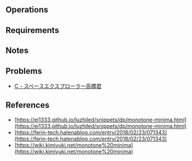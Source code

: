 ## Operations

## Requirements

## Notes

## Problems

- [C - スペースエクスプローラー高橋君](https://atcoder.jp/contests/colopl2018-final-open/tasks/colopl2018_final_c)

## References

- [https://ei1333.github.io/luzhiled/snippets/dp/monotone-minima.html](https://ei1333.github.io/luzhiled/snippets/dp/monotone-minima.html)
- [https://ferin-tech.hatenablog.com/entry/2018/02/23/071343](https://ferin-tech.hatenablog.com/entry/2018/02/23/071343)
- [https://wiki.kimiyuki.net/monotone%20minima](https://wiki.kimiyuki.net/monotone%20minima)
